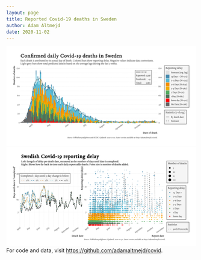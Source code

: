 ```yaml
---
layout: page
title: Reported Covid-19 deaths in Sweden
author: Adam Altmejd
date: 2020-11-02
---
```


![Graph of Swedish Covid-19 deaths with reporting delay.](deaths_lag_sweden_2020-11-02.png "Swedish Covid-19 deaths.")
![Graph of Swedish Covid-19 reporting delay in daily deaths.](lag_trend_sweden_2020-11-02.png "Trend in Swedish Covid-19 mortality reporting delay.")
For code and data, visit <https://github.com/adamaltmejd/covid>.
